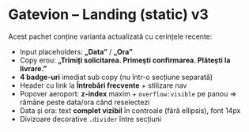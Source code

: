 # Gatevion – Landing (static) v3
Acest pachet conține varianta actualizată cu cerințele recente:

- Input placeholders: **„Data”** / **„Ora”**
- Copy erou: **„Trimiți solicitarea. Primești confirmarea. Plătești la livrare.”**
- **4 badge-uri** imediat sub copy (nu într-o secțiune separată)
- Header cu link la **Întrebări frecvente** + stilizare nav
- Popover aeroport: **z-index** maxim + `overflow:visible` pe panou => rămâne peste data/ora când reselectezi
- Data și ora: text **complet vizibil** în controale (fără ellipsis), font 14px
- Divizoare decorative `.divider` între secțiuni
